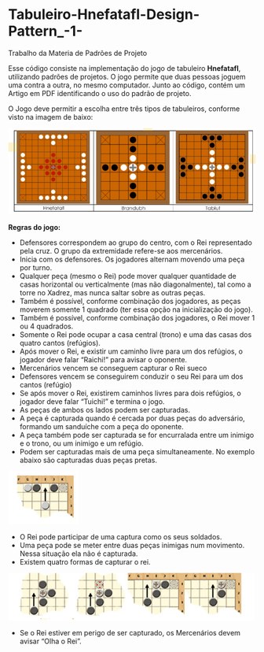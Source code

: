# Tabuleiro-Hnefatafl-Design-Pattern_-1-
Trabalho da Materia de Padrões de Projeto

Esse código consiste na implementação do jogo de tabuleiro **Hnefatafl**, utilizando padrões de projetos. O jogo permite que duas pessoas joguem uma contra a outra, no mesmo computador.
Junto ao código, contém um Artigo em PDF identificando o uso do padrão de projeto.

O Jogo deve permitir a escolha entre três tipos de tabuleiros, conforme visto na imagem de baixo:  

![Screenshot](tabuleiros.png)

**Regras do jogo:**  
* Defensores correspondem ao grupo do centro, com o Rei representado pela cruz. O grupo da extremidade refere-se aos mercenários.
* Inicia com os defensores. Os jogadores alternam movendo uma peça por turno.
* Qualquer peça (mesmo o Rei) pode mover qualquer quantidade de casas horizontal ou verticalmente (mas não diagonalmente), tal como a torre no Xadrez, mas nunca saltar sobre as outras peças.
* Também é possível, conforme combinação dos jogadores, as peças moverem somente 1 quadrado (ter essa opção na inicialização do jogo).
* Também é possível, conforme combinação dos jogadores, o Rei mover 1 ou 4 quadrados.
* Somente o Rei pode ocupar a casa central (trono) e uma das casas dos quatro cantos (refúgios).
* Após mover o Rei, e existir um caminho livre para um dos refúgios, o jogador deve falar “Raichi!” para avisar o oponente.
* Mercenários vencem se conseguem capturar o Rei sueco
* Defensores vencem se conseguirem conduzir o seu Rei para um dos cantos (refúgio)
* Se após mover o Rei, existirem caminhos livres para dois refúgios, o jogador deve falar “Tuichi!” e termina o jogo. 
* As peças de ambos os lados podem ser capturadas.
* A peça é capturada quando é cercada por duas peças do adversário, formando um sanduíche com a peça do oponente.
* A peça também pode ser capturada se for encurralada entre um inimigo e o trono, ou um inimigo e um refúgio.
* Podem ser capturadas mais de uma peça simultaneamente. No exemplo abaixo são capturadas duas peças pretas.  

![Screenshot](mov1.png)

* O Rei pode participar de uma captura como os seus soldados.
* Uma peça pode se meter entre duas peças inimigas num movimento. Nessa situação ela não é capturada.
* Existem quatro formas de capturar o rei.  

![Screenshot](mov2.png)

* Se o Rei estiver em perigo de ser capturado, os Mercenários devem avisar “Olha o Rei”. 

